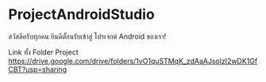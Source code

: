 # ProjectAndroidStudio
สวัสดีครับทุกคน ยินดีตั้อนรับเข้าสู่ โปรเจกต์ Android ของเรา!




Link ทั้ง Folder Project
https://drive.google.com/drive/folders/1vO1quSTMqK_zdAaAJsolzI2wDK1GfCBT?usp=sharing
